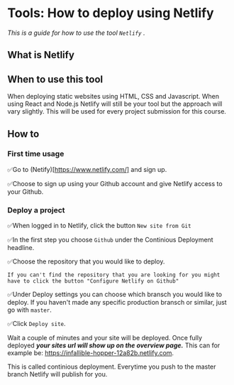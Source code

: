 # Tools: How to deploy using Netlify

*This is a guide for how to use the tool ```Netlify``` .* 

## What is Netlify

## When to use this tool
When deploying static websites using HTML, CSS and Javascript. When using React and Node.js Netlify will still be your tool but the approach will vary slightly. This will be used for every project submission for this course. 

## How to

### First time usage

✅Go to (Netify)[https://www.netlify.com/] and sign up. 

✅Choose to sign up using your Github account and give Netlify access to your Github. 

### Deploy a project

✅When logged in to Netlify, click the button ```New site from Git```

✅In the first step you choose ```Github``` under the Continious Deployment headline. 

✅Choose the repository that you would like to deploy. 

```If you can't find the repository that you are looking for you might have to click the button "Configure Netlify on Github"```

✅Under Deploy settings you can choose which bransch you would like to deploy. If you haven't made any specific production bransch or similar, just go with ```master```. 

✅Click `Deploy site`. 

Wait a couple of minutes and your site will be deployed. Once fully deployed ***your sites url will show up on the overview page.*** This can for example be: https://infallible-hopper-12a82b.netlify.com. 

This is called continious deployment. Everytime you push to the master branch Netlify will publish for you. 



